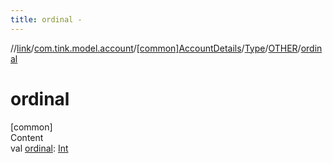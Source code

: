 ```yaml
---
title: ordinal -
---
```

//[link](../../../../index.md)/[com.tink.model.account](../../../index.md)/[[common]AccountDetails](../../index.md)/[Type](../index.md)/[OTHER](index.md)/[ordinal](ordinal.md)



# ordinal  
[common]  
Content  
val [ordinal](ordinal.md): [Int](https://kotlinlang.org/api/latest/jvm/stdlib/kotlin/-int/index.html)  



